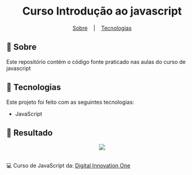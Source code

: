 <h1 align="center">
   Curso Introdução ao javascript
</h1>

<p align="center">
  <a href="#open_book-sobre">Sobre</a>
  &nbsp;&nbsp;&nbsp;|&nbsp;&nbsp;&nbsp;
  <a href="#hammer-tecnologias">Tecnologias</a>
</p>

## :open_book: Sobre
Este repositório contém o código fonte praticado nas aulas do curso de javascript


## :hammer: Tecnologias
Este projeto foi feito com as seguintes tecnologias:
- JavaScript


## :rocket: Resultado

<div align="center">
  <img src="SourceReadme/result-1.png">
</div>

</br>

:computer: Curso de JavaScript da: [Digital Innovation One](https://www.dio.me/)
